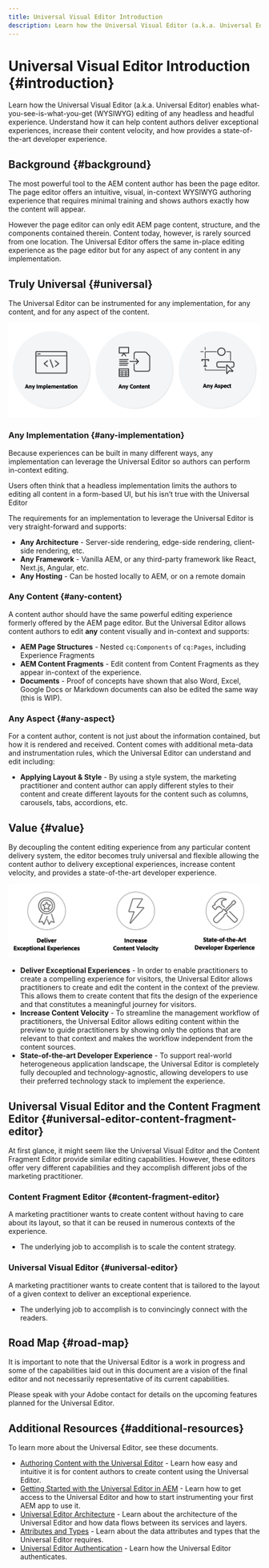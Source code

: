 ```yaml
---
title: Universal Visual Editor Introduction
description: Learn how the Universal Visual Editor (a.k.a. Universal Editor) enables what-you-see-is-what-you-get (WYSIWYG) editing of any headless and headful experience. Understand how it can help content authors deliver exceptional experiences, increase their content velocity, and how provides a state-of-the-art developer experience.
---
```


# Universal Visual Editor Introduction {#introduction}

Learn how the Universal Visual Editor (a.k.a. Universal Editor) enables what-you-see-is-what-you-get (WYSIWYG) editing of any headless and headful experience. Understand how it can help content authors deliver exceptional experiences, increase their content velocity, and how provides a state-of-the-art developer experience.

## Background {#background}

The most powerful tool to the AEM content author has been the page editor. The page editor offers an intuitive, visual, in-context WYSIWYG authoring experience that requires minimal training and shows authors exactly how the content will appear.

However the page editor can only edit AEM page content, structure, and the components contained therein. Content today, however, is rarely sourced from one location. The Universal Editor offers the same in-place editing experience as the page editor but for any aspect of any content in any implementation.

## Truly Universal {#universal}

The Universal Editor can be instrumented for any implementation, for any content, and for any aspect of the content.

![What makes it universal](assets/universal.png)

### Any Implementation {#any-implementation}

Because experiences can be built in many different ways, any implementation can leverage the Universal Editor so authors can perform in-context editing.

Users often think that a headless implementation limits the authors to editing all content in a form-based UI, but his isn’t true with the Universal Editor

The requirements for an implementation to leverage the Universal Editor is very straight-forward and supports:

* **Any Architecture** - Server-side rendering, edge-side rendering, client-side rendering, etc.
* **Any Framework** - Vanilla AEM, or any third-party framework like React, Next.js, Angular, etc.
* **Any Hosting** - Can be hosted locally to AEM, or on a remote domain

### Any Content {#any-content}

A content author should have the same powerful editing experience formerly offered by the AEM page editor. But the Universal Editor allows content authors to edit **any** content visually and in-context and supports:

* **AEM Page Structures** - Nested `cq:Components` of `cq:Pages`, including Experience Fragments
* **AEM Content Fragments** - Edit content from Content Fragments as they appear in-context of the experience.
* **Documents** - Proof of concepts have shown that also Word, Excel, Google Docs or Markdown documents can also be edited the same way (this is WIP).

### Any Aspect {#any-aspect}

For a content author, content is not just about the information contained, but how it is rendered and received. Content comes with additional meta-data and instrumentation rules, which the Universal Editor can understand and edit including:

* **Applying Layout &amp; Style** - By using a style system, the marketing practitioner and content author can apply different styles to their content and create different layouts for the content such as columns, carousels, tabs, accordions, etc.

## Value {#value}

By decoupling the content editing experience from any particular content delivery system, the editor becomes truly universal and flexible allowing the content author to delivery exceptional experiences, increase content velocity, and provides a state-of-the-art developer experience.

![The value of the Universal Editor](assets/value.png)

* **Deliver Exceptional Experiences** - In order to enable practitioners to create a compelling experience for visitors, the Universal Editor allows practitioners to create and edit the content in the context of the preview. This allows them to create content that fits the design of the experience and that constitutes a meaningful journey for visitors.
* **Increase Content Velocity** - To streamline the management workflow of practitioners, the Universal Editor allows editing content within the preview to guide practitioners by showing only the options that are relevant to that context and makes the workflow independent from the content sources.
* **State-of-the-art Developer Experience** - To support real-world heterogeneous application landscape, the Universal Editor is completely fully decoupled and technology-agnostic, allowing developers to use their preferred technology stack to implement the experience.

## Universal Visual Editor and the Content Fragment Editor {#universal-editor-content-fragment-editor}

At first glance, it might seem like the Universal Visual Editor and the Content Fragment Editor provide similar editing capabilities. However, these editors offer very different capabilities and they accomplish different jobs of the marketing practitioner.

### Content Fragment Editor {#content-fragment-editor} 

A marketing practitioner wants to create content without having to care about its layout, so that it can be reused in numerous contexts of the experience.

* The underlying job to accomplish is to scale the content strategy.

### Universal Visual Editor {#universal-editor}

A marketing practitioner wants to create content that is tailored to the layout of a given context to deliver an exceptional experience.

* The underlying job to accomplish is to convincingly connect with the readers.

## Road Map {#road-map}

It is important to note that the Universal Editor is a work in progress and some of the capabilities laid out in this document are a vision of the final editor and not necessarily representative of its current capabilities.

Please speak with your Adobe contact for details on the upcoming features planned for the Universal Editor.

## Additional Resources {#additional-resources}

To learn more about the Universal Editor, see these documents.

* [Authoring Content with the Universal Editor](authoring.md) - Learn how easy and intuitive it is for content authors to create content using the Universal Editor.
* [Getting Started with the Universal Editor in AEM](getting-started.md) - Learn how to get access to the Universal Editor and how to start instrumenting your first AEM app to use it.
* [Universal Editor Architecture](architecture.md) - Learn about the architecture of the Universal Editor and how data flows between its services and layers.
* [Attributes and Types](attributes-types.md) - Learn about the data attributes and types that the Universal Editor requires.
* [Universal Editor Authentication](authentication.md) - Learn how the Universal Editor authenticates.
